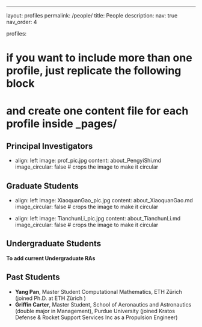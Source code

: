---
layout: profiles
permalink: /people/
title: People
description: 
nav: true
nav_order: 4

profiles:
  # if you want to include more than one profile, just replicate the following block
  # and create one content file for each profile inside _pages/

## Principal Investigators
  - align: left
    image: prof_pic.jpg
    content: about_PengyiShi.md
    image_circular: false # crops the image to make it circular

## Graduate Students
  - align: left
    image: XiaoquanGao_pic.jpg
    content: about_XiaoquanGao.md
    image_circular: false # crops the image to make it circular

  - align: left 
    image: TianchunLi_pic.jpg
    content: about_TianchunLi.md
    image_circular: false # crops the image to make it circular

## Undergraduate Students
**To add current Undergraduate RAs**

## Past Students
- **Yang Pan**, Master Student Computational Mathematics, ETH Zürich (joined Ph.D. at ETH Zürich )
- **Griffin Carter**, Master Student, School of Aeronautics and Astronautics (double major in Management), Purdue University (joined Kratos Defense & Rocket Support Services Inc as a Propulsion Engineer)
